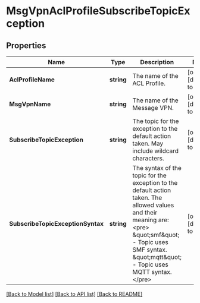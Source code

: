# MsgVpnAclProfileSubscribeTopicException

## Properties
Name | Type | Description | Notes
------------ | ------------- | ------------- | -------------
**AclProfileName** | **string** | The name of the ACL Profile. | [optional] [default to null]
**MsgVpnName** | **string** | The name of the Message VPN. | [optional] [default to null]
**SubscribeTopicException** | **string** | The topic for the exception to the default action taken. May include wildcard characters. | [optional] [default to null]
**SubscribeTopicExceptionSyntax** | **string** | The syntax of the topic for the exception to the default action taken. The allowed values and their meaning are:  &lt;pre&gt; \&quot;smf\&quot; - Topic uses SMF syntax. \&quot;mqtt\&quot; - Topic uses MQTT syntax. &lt;/pre&gt;  | [optional] [default to null]

[[Back to Model list]](../README.md#documentation-for-models) [[Back to API list]](../README.md#documentation-for-api-endpoints) [[Back to README]](../README.md)

